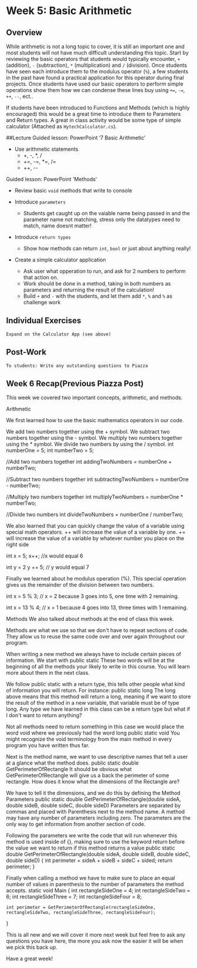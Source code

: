 # Week 5:  Basic Arithmetic

## Overview

While arithmetic is not a long topic to cover, it is still an important one and most students will not have much difficult understanding this topic. Start by reviewing the basic operators that students would typically encounter, `+` (addition), `-` (subtraction), `*` (multiplication) and `/` (division). Once students have seen each introduce them to the modulus operator (`%`), a few students in the past have found a practical application for this operator during final projects. Once students have used our basic operators to perform simple operations show them how we can condense these lines buy using `+=`, `-=`, `++`, `--`, ect.. 

If students have been introduced to Functions and Methods (which is highly encouraged) this would be a great time to introduce them to Parameters and Return types. A great in class activity would be some type of simple calculator (Attached as `HytechCalculator.cs`). 

##Lecture
Guided lesson: PowerPoint ‘7 Basic Arithmetic’
* Use arithmetic statements
	* +, -, *, /
	* +=, -=, *=, /=
	* ++, --

Guided lesson: PowerPoint 'Methods'
* Review basic `void` methods that write to console
* Introduce `parameters`
	* Students get caught up on the vaiable name being passed in and the parameter name not matching, stress only the datatypes need to match, name doesnt matter!
* Introduce `return types`
	* Show how methods can return `int`, `bool` or just about anything really!

* Create a simple calculator application
	* Ask user what opperation to run, and ask for 2 numbers to perform that action on. 
	* Work should be done in a method, taking in both numbers as parameters and returning the result of the calculation!
	* Build `+` and `-` with the students, and let them add `*`, `%` and `%` as challenge work


## Individual Exercises
	Expand on the Calculator App (see above) 

## Post-Work
	To students: Write any outstanding questions to Piazza


## Week 6 Recap(Previous Piazza Post)

This week we covered two important concepts, arithmetic, and methods.
 
Arithmetic
 
We first learned how to use the basic mathematics operators in our code.
 
We add two numbers together using the + symbol.
We subtract two numbers together using the - symbol.
We multiply two numbers together using the * symbol.
We divide two numbers by using the / symbol.
int numberOne = 5;
int numberTwo = 5;

//Add two numbers together
int addingTwoNumbers = numberOne + numberTwo;

//Subtract two numbers together
int subtractingTwoNumbers = numberOne - numberTwo;

//Multiply two numbers together
int multiplyTwoNumbers = numberOne * numberTwo;

//Divide two numbers
int divideTwoNumbers = numberOne / numberTwo;
 
We also learned that you can quickly change the value of a variable using special math operators.
++ will increase the value of a variable by one.
+= will increase the value of a variable by whatever number you place on the right side
 
int x = 5;
x++;
//x would equal 6

int y = 2
y += 5;
// y would equal 7
 
Finally we learned about he modulus operation (%).
This special operation gives us the remainder of the division between two numbers.
 
int x = 5 % 3;
// x = 2 because 3 goes into 5, one time with 2 remaining.

int x = 13 % 4;
// x = 1 because 4 goes into 13, three times with 1 remaining.
 
 
 
Methods
We also talked about methods at the end of class this week.
 
Methods are what we use so that we don't have to repeat sections of code. They allow us to reuse the same code over and over again throughout our program.
 
When writing a new method we always have to include certain pieces of information.
We start with
public static
These two words will be at the beginning of all the methods your likely to write in this course. You will learn more about them in the next class.
 
We follow public static with a return type, this tells other people what kind of information you will return. For instance:
public static long
The long above means that this method will return a long, meaning if we want to store the result of the method in a new variable, that variable must be of type long.
Any type we have learned in this class can be a return type but what if I don't want to return anything?
 
Not all methods need to return something in this case we would place the word void where we previously had the word long
public static void
You might recognize the void terminology from the main method in every program you have written thus far.
 
Next is the method name, we want to use descriptive names that tell a user at a glance what the method does.
public static double GetPerimeterOfRectangle
It should be obvious what GetPerimeterOfRectangle will give us a back the perimeter of some rectangle.
How does it know what the dimensions of the Rectangle are?
 
We have to tell it the dimensions, and we do this by defining the Method Parameters
public static double GetPerimeterOfRectangle(double sideA, double sideB, double sideC, double sideD)
Parameters are separated by commas and placed with Parenthesis next to the method name. A method may have any number of parameters including zero. The parameters are the only way to get information from another section of code.
 
Following the parameters we write the code that will run whenever this method is used inside of {}, making sure to use the keyword return before the value we want to return if this method returns a value
public static double GetPerimeterOfRectangle(double sideA, double sideB, double sideC, double sideD)
{
	int perimeter = sideA + sideB + sideC + sided;
	return perimeter;
}
 
Finally when calling a method we have to make sure to place an equal number of values in parenthesis to the number of parameters the method accepts.
static void Main[]()
{
	int rectangleSideOne = 4;
	int rectangleSideTwo = 6;
	int rectangleSideThree = 7;	
	int rectangleSideFour = 8;

	int perimeter = GetPerimeterOfRectangle(rectangleSideOne, rectangleSideTwo, rectangleSideThree, rectangleSideFour);
	
}
 
This is all new and we will cover it more next week but feel free to ask any questions you have here, the more you ask now the easier it will be when we pick this back up.
 
Have a great week!

